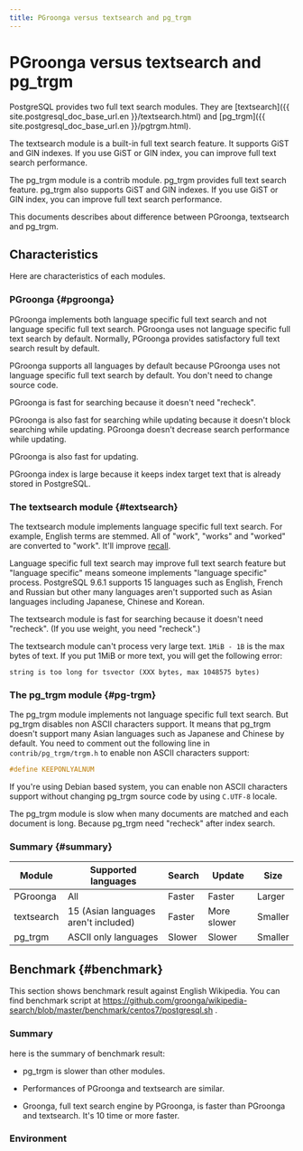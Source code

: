 ```yaml
---
title: PGroonga versus textsearch and pg_trgm
---
```


# PGroonga versus textsearch and pg\_trgm

PostgreSQL provides two full text search modules. They are [textsearch]({{ site.postgresql_doc_base_url.en }}/textsearch.html) and [pg\_trgm]({{ site.postgresql_doc_base_url.en }}/pgtrgm.html).

The textsearch module is a built-in full text search feature. It supports GiST and GIN indexes. If you use GiST or GIN index, you can improve full text search performance.

The pg\_trgm module is a contrib module. pg\_trgm provides full text search feature. pg\_trgm also supports GiST and GIN indexes. If you use GiST or GIN index, you can improve full text search performance.

This documents describes about difference between PGroonga, textsearch and pg\_trgm.

## Characteristics

Here are characteristics of each modules.

### PGroonga {#pgroonga}

PGroonga implements both language specific full text search and not language specific full text search. PGroonga uses not language specific full text search by default. Normally, PGroonga provides satisfactory full text search result by default.

PGroonga supports all languages by default because PGroonga uses not language specific full text search by default. You don't need to change source code.

PGroonga is fast for searching because it doesn't need "recheck".

PGroonga is also fast for searching while updating because it doesn't block searching while updating. PGroonga doesn't decrease search performance while updating.

PGroonga is also fast for updating.

PGroonga index is large because it keeps index target text that is already stored in PostgreSQL.

### The textsearch module {#textsearch}

The textsearch module implements language specific full text search. For example, English terms are stemmed. All of "work", "works" and "worked" are converted to "work". It'll improve [recall](https://en.wikipedia.org/wiki/Full-text_search#The_precision_vs._recall_tradeoff).

Language specific full text search may improve full text search feature but "language specific" means someone implements "language specific" process. PostgreSQL 9.6.1 supports 15 languages such as English, French and Russian but other many languages aren't supported such as Asian languages including Japanese, Chinese and Korean.

The textsearch module is fast for searching because it doesn't need "recheck". (If you use weight, you need "recheck".)

The textsearch module can't process very large text. `1MiB - 1B` is the max bytes of text. If you put 1MiB or more text, you will get the following error:

```text
string is too long for tsvector (XXX bytes, max 1048575 bytes)
```

### The pg\_trgm module {#pg-trgm}

The pg\_trgm module implements not language specific full text search. But pg\_trgm disables non ASCII characters support. It means that pg\_trgm doesn't support many Asian languages such as Japanese and Chinese by default. You need to comment out the following line in `contrib/pg_trgm/trgm.h` to enable non ASCII characters support:

```c
#define KEEPONLYALNUM
```

If you're using Debian based system, you can enable non ASCII characters support without changing pg\_trgm source code by using `C.UTF-8` locale.

The pg\_trgm module is slow when many documents are matched and each document is long. Because pg\_trgm need "recheck" after index search.

### Summary {#summary}

Module     | Supported languages                  | Search  | Update       | Size
---------- | ------------------------------------ | ------- | ------------ | -------
PGroonga   | All                                  | Faster  | Faster       | Larger
textsearch | 15 (Asian languages aren't included) | Faster  | More slower  | Smaller
pg\_trgm   | ASCII only languages                 | Slower  | Slower       | Smaller

## Benchmark {#benchmark}

This section shows benchmark result against English Wikipedia. You can find benchmark script at https://github.com/groonga/wikipedia-search/blob/master/benchmark/centos7/postgresql.sh .

### Summary

here is the summary of benchmark result:

  * pg\_trgm is slower than other modules.

  * Performances of PGroonga and textsearch are similar.

  * Groonga, full text search engine by PGroonga, is faster than PGroonga and textsearch. It's 10 time or more faster.

### Environment

<!--
Here is benchmark environment:

CPU     | Intel(R) Xeon(R) CPU E5-2660 v3 @ 2.60GHz (24cores)
Memory  | 32GiB
Swap    | 2GiB
Storage | SSD (500GB)
OS      | CentOS 7.2

### Version

Here are software versions:

PostgreSQL | PGroonga
---------- | --------
9.6.1      | 1.1.9

### Data

Here are statistics of target data:

Size                                | About 33GiB
The number of records               | About 5.3millions
The average of title length in byte | About 19.6B
The max title length in byte        | 211B
The average of body length in byte  | About 6.4KiB
The max body length in byte         | About 1MiB (1047190B)

It's important for textsearch that the max body length in byte is less than 1MiB. If it's equals to 1MiB - 1 or more, you can't create textsearch index with the following error message:

```text
string is too long for tsvector (1618908 bytes, max 1048575 bytes)
```

### Data load

Here is a benchmark result of data load. It's not related with full text search modules. Because any indexes aren't created yet.

Elapsed time    | Database size
--------------- | -------------
About 26minutes | About 21GB

Here is the SQL to load data:

```sql
COPY wikipedia FROM 'en-all-pages.csv' WITH CSV ENCODING 'utf8';
```

You can download the CSV data at http://packages.groonga.org/tmp/en-all-pages.csv.xz .

Here is the SQL to define the `wikipedia` table:

```sql
CREATE TABLE wikipedia (
  id integer PRIMARY KEY,
  title text,
  text text
);
```

### Index creation

Here are benchmark results of creating full text search indexes:

Module     | Elapsed time           | Index size  | Note
---------- | ---------------------- | ----------- | -------------------------------------------------------------------------------------------------------------
PGroonga   | About 1hour 24minutes  | About 39GB  | PGroonga copies data and creates index from them. Data are compressed by zlib. Index only size is about 21GB.
textsearch | About 2hours 53minutes | About 12GB  | `maintenance_work_mem` is `2GB`. There are 3923 words that can't be indexed. (*)
pg\_trgm   | About 1hour 50minutes  | About 7.6GB | `maintenance_work_mem` is `2GB`.

(*) Here is the error message of the case:

```text
NOTICE:  word is too long to be indexed
DETAIL:  Words longer than 2047 characters are ignored.
```

Here is the index definition of PGroonga:

```sql
CREATE INDEX wikipedia_index_pgroonga ON wikipedia
 USING pgroonga (title, text);
```

Here is the index definition of textsearch:

```sql
CREATE INDEX wikipedia_index_textsearch ON wikipedia
 USING GIN (to_tsvector('english', title),
            to_tsvector('english', text));
```

Here is the index definition of pg\_trgm:

```sql
CREATE INDEX wikipedia_index_pg_trgm ON wikipedia
 USING GIN (title gin_trgm_ops, text gin_trgm_ops);
```

### Full text search

Here are benchmark results of full text searches.

  * "Groonga" means `pgroonga.command('select ...')` result. See also [`pgroonga.command`](functions/pgroonga-command.html)

  * "Relative elapsed time" is the ratio between the target elapsed time and the fastest case elapsed time. Larger means slower.

TODO: Graph as summary

Query: "animation"

Module     | Elapsed time | N hits             | Relative time | Note
---------- | ------------ | ------------------ | ------------- | ----
PGroonga   | About 173ms  | About 40thousands  | About 29      |
Groonga    | About 6ms    | About 40thousands  | 1             |
pg\_trgm   | About 44s    | About 30thousands  | About 7333    |
textsearch | About 1s     | About 420thousands | About 167     | N hits is about 10 times than other cases. It's caused by stemming. "animation" is stemmed as "anim" and "anim" is searched.

Query: "database"

Module     | Elapsed time | N hits             | Relative time
---------- | ------------ | ------------------ | -------------
PGroonga   | About 698ms  | About 210thousands | About 37
Groonga    | About 19ms   | About 210thousands | 1
pg\_trgm   | About 33s    | About 130thousands | About 1736
textsearch | About 602ms  | About 190thousands | About 32


Query: "PostgreSQL OR MySQL"

Module     | Elapsed time | N hits             | Relative time
---------- | ------------ | ------------------ | -------------
PGroonga   | About 6ms    | 1636               | About 2
Groonga    | About 3ms    | 1636               | 1
pg\_trgm   | About 241ms  | 1484               | About 80
textsearch | About 3ms    | 1506               | 1

Query: "America"

Module     | Elapsed time | N hits             | Relative time
---------- | ------------ | ------------------ | -------------
PGroonga   | About 1.3s   | About 470thousands | About 29
Groonga    | About 45ms   | About 470thousands | 1
pg\_trgm   | About 1m32s  | About 1.4millions  | About 2044
textsearch | About 1.2s   | About 480thousands | About 26
-->
